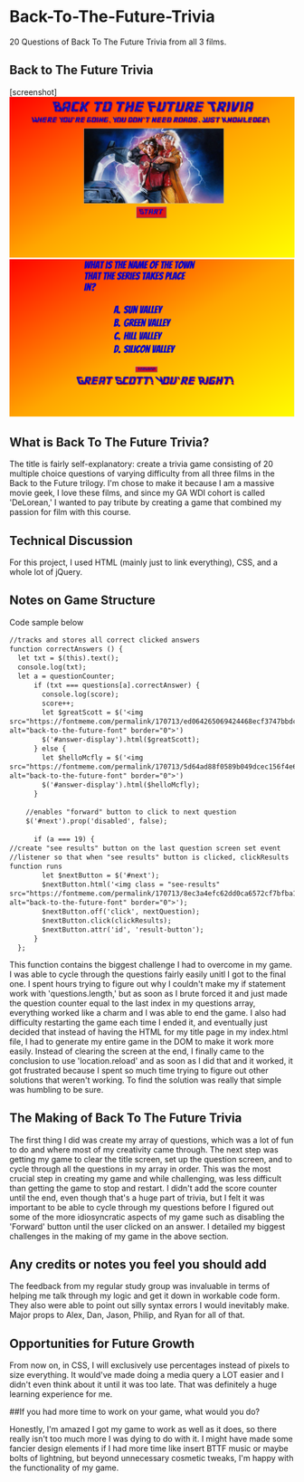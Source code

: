 # Back-To-The-Future-Trivia
20 Questions of Back To The Future Trivia from all 3 films.

## Back to The Future Trivia

[screenshot]
![Title screen](bttf-trivia-title-screen.png)
![Question Screen](bttf-trivia-question-screen.png)

## What is Back To The Future Trivia?

The title is fairly self-explanatory: create a trivia game consisting of
20 multiple choice questions of varying difficulty from all three films 
in the Back to the Future trilogy. I'm chose to make it because I am 
a massive movie geek, I love these films, and since my GA WDI cohort is 
called 'DeLorean,' I wanted to pay tribute by creating a game that 
combined my passion for film with this course.

## Technical Discussion

For this project, I used HTML (mainly just to link everything), CSS, 
and a whole lot of jQuery.

## Notes on Game Structure

Code sample below
```
//tracks and stores all correct clicked answers
function correctAnswers () {
  let txt = $(this).text();
  console.log(txt);
  let a = questionCounter;
      if (txt === questions[a].correctAnswer) {
        console.log(score);
        score++;
        let $greatScott = $('<img src="https://fontmeme.com/permalink/170713/ed064265069424468ecf3747bbdce20f.png" alt="back-to-the-future-font" border="0">')
        $('#answer-display').html($greatScott);
      } else {
        let $helloMcfly = $('<img src="https://fontmeme.com/permalink/170713/5d64ad88f0589b049dcec156f4e6fba3.png" alt="back-to-the-future-font" border="0">')
        $('#answer-display').html($helloMcfly);
      }

    //enables "forward" button to click to next question
    $('#next').prop('disabled', false);

      if (a === 19) {
//create "see results" button on the last question screen set event
//listener so that when "see results" button is clicked, clickResults function runs
        let $nextButton = $('#next');
        $nextButton.html('<img class = "see-results" src="https://fontmeme.com/permalink/170713/8ec3a4efc62dd0ca6572cf7bfba1ea20.png" alt="back-to-the-future-font" border="0">');
        $nextButton.off('click', nextQuestion);
        $nextButton.click(clickResults);
        $nextButton.attr('id', 'result-button');
      }
  };
  ```
  This function contains the biggest challenge I had to overcome in my game.
  I was able to cycle through the questions fairly easily unitl I got to
  the final one. I spent hours trying to figure out why I couldn't make
  my if statement work with 'questions.length,' but as soon as I brute
  forced it and just made the question counter equal to the last index
  in my questions array, everything worked like a charm and I was able to
  end the game. I also had difficulty restarting the game each time I
  ended it, and eventually just decided that instead of having the HTML
  for my title page in my index.html file,  I had to generate my entire game
  in the DOM to make it work more easily. Instead of clearing the screen
  at the end, I finally came to the conclusion to use 'location.reload'
  and as soon as I did that and it worked, it got frustrated because I 
  spent so much time trying to figure out other solutions that weren't
  working. To find the solution was really that simple was humbling to be
  sure.

## The Making of Back To The Future Trivia

The first thing I did was create my array of questions, which was a lot 
of fun to do and where most of my creativity came through. The next step
was getting my game to clear the title screen, set up the question screen,
and to cycle through all the questions in my array in order. This was the
most crucial step in creating my game and while challenging, was less 
difficult than getting the game to stop and restart. I didn't add the 
score counter until the end, even though that's a huge part of trivia,
but I felt it was important to be able to cycle through my questions before
I figured out some of the more idiosyncratic aspects of my game such as
disabling the 'Forward' button until the user clicked on an answer.
I detailed my biggest challenges in the making of my game in the above 
section.

## Any credits or notes you feel you should add
The feedback from my regular study group was invaluable in terms of 
helping me talk through my logic and get it down in workable code form.
They also were able to point out silly syntax errors I would inevitably
make. Major props to Alex, Dan, Jason, Philip, and Ryan for all of that.

## Opportunities for Future Growth

From now on, in CSS, I will exclusively use percentages instead of pixels 
to size everything. It would've made doing a media query a LOT easier 
and I didn't even think about it until it was too late. 
That was definitely a huge learning experience for me.

##If you had more time to work on your game, what would you do?

Honestly, I'm amazed I got my game to work as well as it does, so there
really isn't too much more I was dying to do with it. I might have made
some fancier design elements if I had more time like insert BTTF music
or maybe bolts of lightning, but beyond unnecessary cosmetic tweaks, 
I'm happy with the functionality of my game.
